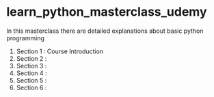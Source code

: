 # learn_python_masterclass_udemy
In this masterclass there are detailed explanations about basic python programming
1. Section 1 : Course Introduction
2. Section 2 : 
3. Section 3 : 
4. Section 4 : 
5. Section 5 : 
6. Section 6 : 
